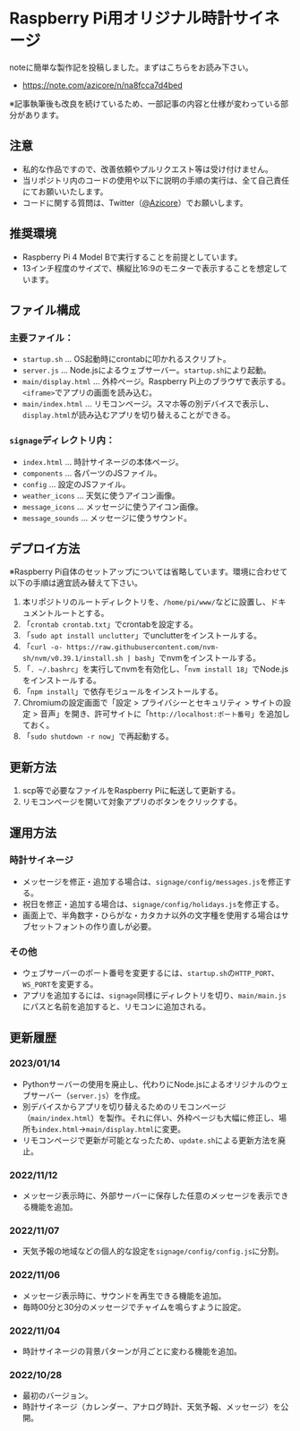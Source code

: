 # Raspberry Pi用オリジナル時計サイネージ

noteに簡単な製作記を投稿しました。まずはこちらをお読み下さい。

* https://note.com/azicore/n/na8fcca7d4bed

※記事執筆後も改良を続けているため、一部記事の内容と仕様が変わっている部分があります。

## 注意

* 私的な作品ですので、改善依頼やプルリクエスト等は受け付けません。
* 当リポジトリ内のコードの使用や以下に説明の手順の実行は、全て自己責任にてお願いいたします。
* コードに関する質問は、Twitter（[@Azicore](https://twitter.com/Azicore)）でお願いします。

## 推奨環境

* Raspberry Pi 4 Model Bで実行することを前提としています。
* 13インチ程度のサイズで、横縦比16:9のモニターで表示することを想定しています。

## ファイル構成

### 主要ファイル：

* `startup.sh` … OS起動時にcrontabに叩かれるスクリプト。
* `server.js` … Node.jsによるウェブサーバー。`startup.sh`により起動。
* `main/display.html` … 外枠ページ。Raspberry Pi上のブラウザで表示する。`<iframe>`でアプリの画面を読み込む。
* `main/index.html` … リモコンページ。スマホ等の別デバイスで表示し、`display.html`が読み込むアプリを切り替えることができる。

### `signage`ディレクトリ内：

* `index.html` … 時計サイネージの本体ページ。
* `components` … 各パーツのJSファイル。
* `config` … 設定のJSファイル。
* `weather_icons` … 天気に使うアイコン画像。
* `message_icons` … メッセージに使うアイコン画像。
* `message_sounds` … メッセージに使うサウンド。

## デプロイ方法

※Raspberry Pi自体のセットアップについては省略しています。環境に合わせて以下の手順は適宜読み替えて下さい。

1. 本リポジトリのルートディレクトリを、`/home/pi/www/`などに設置し、ドキュメントルートとする。
1. 「`crontab crontab.txt`」でcrontabを設定する。
1. 「`sudo apt install unclutter`」でunclutterをインストールする。
1. 「`curl -o- https://raw.githubusercontent.com/nvm-sh/nvm/v0.39.1/install.sh | bash`」でnvmをインストールする。
1. 「`. ~/.bashrc`」を実行してnvmを有効化し、「`nvm install 18`」でNode.jsをインストールする。
1. 「`npm install`」で依存モジュールをインストールする。
1. Chromiumの設定画面で「設定 > プライバシーとセキュリティ > サイトの設定 > 音声」を開き、許可サイトに「`http://localhost:ポート番号`」を追加しておく。
1. 「`sudo shutdown -r now`」で再起動する。

## 更新方法

1. scp等で必要なファイルをRaspberry Piに転送して更新する。
1. リモコンページを開いて対象アプリのボタンをクリックする。

## 運用方法

### 時計サイネージ

* メッセージを修正・追加する場合は、`signage/config/messages.js`を修正する。
* 祝日を修正・追加する場合は、`signage/config/holidays.js`を修正する。
* 画面上で、半角数字・ひらがな・カタカナ以外の文字種を使用する場合はサブセットフォントの作り直しが必要。

### その他

* ウェブサーバーのポート番号を変更するには、`startup.sh`の`HTTP_PORT`、`WS_PORT`を変更する。
* アプリを追加するには、`signage`同様にディレクトリを切り、`main/main.js`にパスと名前を追加すると、リモコンに追加される。

## 更新履歴

### 2023/01/14

* Pythonサーバーの使用を廃止し、代わりにNode.jsによるオリジナルのウェブサーバー（`server.js`）を作成。
* 別デバイスからアプリを切り替えるためのリモコンページ（`main/index.html`）を製作。それに伴い、外枠ページも大幅に修正し、場所も`index.html`→`main/display.html`に変更。
* リモコンページで更新が可能となったため、`update.sh`による更新方法を廃止。

### 2022/11/12

* メッセージ表示時に、外部サーバーに保存した任意のメッセージを表示できる機能を追加。

### 2022/11/07

* 天気予報の地域などの個人的な設定を`signage/config/config.js`に分割。

### 2022/11/06

* メッセージ表示時に、サウンドを再生できる機能を追加。
* 毎時00分と30分のメッセージでチャイムを鳴らすように設定。

### 2022/11/04

* 時計サイネージの背景パターンが月ごとに変わる機能を追加。

### 2022/10/28

* 最初のバージョン。
* 時計サイネージ（カレンダー、アナログ時計、天気予報、メッセージ）を公開。
